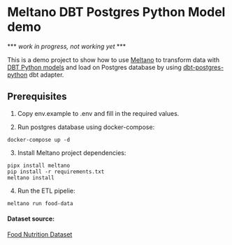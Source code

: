 # Meltano DBT Postgres Python Model demo

*** _*work in progress, not working yet*_ ***

This is a demo project to show how to use [Meltano](https://meltano.com/) to transform data with [DBT Python models](https://docs.getdbt.com/docs/build/python-models) and load on Postgres database by using [dbt-postgres-python](https://pypi.org/project/dbt-postgres-python/) dbt adapter.

## Prerequisites

1. Copy env.example to .env and fill in the required values.

2. Run postgres database using docker-compose:
```
docker-compose up -d
```
3. Install Meltano project dependencies:
```
pipx install meltano
pip install -r requirements.txt
meltano install
```

4. Run the ETL pipelie:
```
meltano run food-data
```

#### Dataset source:
[Food Nutrition Dataset](https://www.kaggle.com/datasets/utsavdey1410/food-nutrition-dataset)
